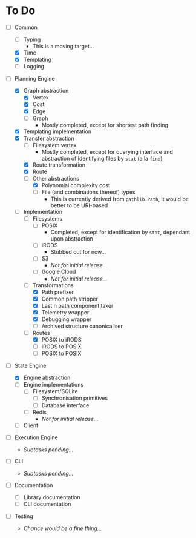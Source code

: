 # To Do

- [ ] Common
  - [ ] Typing
    - This is a moving target...
  - [X] Time
  - [X] Templating
  - [ ] Logging

- [ ] Planning Engine
  - [X] Graph abstraction
    - [X] Vertex
    - [X] Cost
    - [X] Edge
    - [ ] Graph
      - Mostly completed, except for shortest path finding
  - [X] Templating implementation
  - [X] Transfer abstraction
    - [ ] Filesystem vertex
      - Mostly completed, except for querying interface and abstraction
        of identifying files by `stat` (a la `find`)
    - [X] Route transformation
    - [X] Route
    - [ ] Other abstractions
      - [X] Polynomial complexity cost
      - [ ] File (and combinations thereof) types
        - This is currently derived from `pathlib.Path`, it would be
          better to be URI-based
  - [ ] Implementation
    - [ ] Filesystems
      - [ ] POSIX
        - Completed, except for identification by `stat`, dependant upon
          abstraction
      - [ ] iRODS
        - Stubbed out for now...
      - [ ] S3
        - *Not for initial release...*
      - [ ] Google Cloud
        - *Not for initial release...*
    - [ ] Transformations
      - [X] Path prefixer
      - [X] Common path stripper
      - [X] Last n path component taker
      - [X] Telemetry wrapper
      - [X] Debugging wrapper
      - [ ] Archived structure canonicaliser
    - [ ] Routes
      - [X] POSIX to iRODS
      - [ ] iRODS to POSIX
      - [ ] POSIX to POSIX

- [ ] State Engine
  - [X] Engine abstraction
  - [ ] Engine implementations
    - [ ] Filesystem/SQLite
      - [ ] Synchronisation primitives
      - [ ] Database interface
    - [ ] Redis
      - *Not for initial release...*
  - [ ] Client

- [ ] Execution Engine
  - *Subtasks pending...*

- [ ] CLI
  - *Subtasks pending...*

- [ ] Documentation
  - [ ] Library documentation
  - [ ] CLI documentation

- [ ] Testing
  - *Chance would be a fine thing...*
